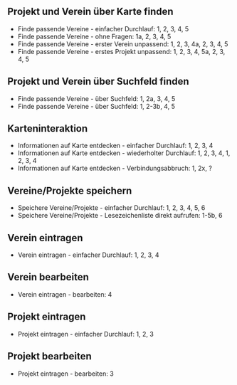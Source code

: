 ## Projekt und Verein über Karte finden

- Finde passende Vereine - einfacher Durchlauf: 1, 2, 3, 4, 5
- Finde passende Vereine - ohne Fragen: 1a, 2, 3, 4, 5
- Finde passende Vereine - erster Verein unpassend: 1, 2, 3, 4a, 2, 3, 4, 5
- Finde passende Vereine - erstes Projekt unpassend: 1, 2, 3, 4, 5a, 2, 3, 4, 5

## Projekt und Verein über Suchfeld finden

- Finde passende Vereine - über Suchfeld: 1, 2a, 3, 4, 5
- Finde passende Vereine - über Suchfeld: 1, 2-3b, 4, 5

## Karteninteraktion

- Informationen auf Karte entdecken - einfacher Durchlauf: 1, 2, 3, 4
- Informationen auf Karte entdecken - wiederholter Durchlauf: 1, 2, 3, 4, 1, 2, 3, 4
- Informationen auf Karte entdecken - Verbindungsabbruch: 1, 2x, ?

## Vereine/Projekte speichern

- Speichere Vereine/Projekte - einfacher Durchlauf: 1, 2, 3, 4, 5, 6
- Speichere Vereine/Projekte - Lesezeichenliste direkt aufrufen: 1-5b, 6

## Verein eintragen

- Verein eintragen - einfacher Durchlauf: 1, 2, 3, 4

## Verein bearbeiten

- Verein eintragen - bearbeiten: 4

## Projekt eintragen

- Projekt eintragen - einfacher Durchlauf: 1, 2, 3

## Projekt bearbeiten

- Projekt eintragen - bearbeiten: 3
